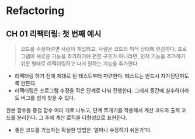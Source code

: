 # Refactoring

## CH 01 리팩터링: 첫 번째 예시

> 코드를 수정하려면 사람이 개입되고, 사람은 코드의 미적 상태에 민감하다. 프로그램이 새로운 기능을 추가하기에 편한 구조가 아니라면, 먼저 기능을 추가하기 쉬운 형태로 리팩터링하고 나서 원하는 기능을 추가한다.

- 리팩터링 하기 전에 제대로 된 테스트부터 마련한다. 테스트는 반드시 자가진단하도록 만든다.
- 리팩터링은 프로그램 수정을 작은 단계로 나눠 진행한다. 그래서 중간에 실수하더라도 버그를 쉽게 찾을 수 있다.

원본 함수를 중첩 함수 여러 개로 나누고, 단계 쪼개기를 적용해서 계산 코드와 출력 코드를 분리한다. 그 후에 계산 로직을 다형성으로 표현한다.

- 좋은 코드를 가늠하는 확실한 방법은 '얼마나 수정하기 쉬운가'다.

